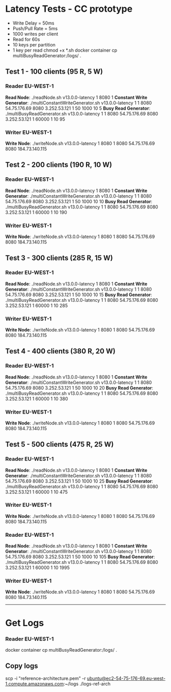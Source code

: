 # Latency Tests - CC prototype

- Write Delay = 50ms
- Push/Pull Rate = 5ms
- 1000 writes per client
- Read for 60s
- 10 keys per partition
- 1 key per read
chmod +x *.sh
docker container cp multiBusyReadGenerator:/logs/ .

## Test 1 - 100 clients (95 R, 5 W)

### Reader EU-WEST-1
**Read Node**: ./readNode.sh v13.0.0-latency 1 8080 1
**Constant Write Generator**: ./multiConstantWriteGenerator.sh v13.0.0-latency 1 1 8080 54.75.176.69 8080 3.252.53.121 1 50 1000 10 5
**Busy Read Generator**: ./multiBusyReadGenerator.sh v13.0.0-latency 1 1 8080 54.75.176.69 8080 3.252.53.121 1 60000 1 10 95


### Writer EU-WEST-1
**Write Node**: ./writeNode.sh v13.0.0-latency 1 8080 1 8080 54.75.176.69 8080 184.73.140.115 

## Test 2 - 200 clients (190 R, 10 W)

### Reader EU-WEST-1
**Read Node**: ./readNode.sh v13.0.0-latency 1 8080 1
**Constant Write Generator**: ./multiConstantWriteGenerator.sh v13.0.0-latency 1 1 8080 54.75.176.69 8080 3.252.53.121 1 50 1000 10 10
**Busy Read Generator**: ./multiBusyReadGenerator.sh v13.0.0-latency 1 1 8080 54.75.176.69 8080 3.252.53.121 1 60000 1 10 190


### Writer EU-WEST-1
**Write Node**: ./writeNode.sh v13.0.0-latency 1 8080 1 8080 54.75.176.69 8080 184.73.140.115 


## Test 3 - 300 clients (285 R, 15 W)

### Reader EU-WEST-1
**Read Node**: ./readNode.sh v13.0.0-latency 1 8080 1
**Constant Write Generator**: ./multiConstantWriteGenerator.sh v13.0.0-latency 1 1 8080 54.75.176.69 8080 3.252.53.121 1 50 1000 10 15
**Busy Read Generator**: ./multiBusyReadGenerator.sh v13.0.0-latency 1 1 8080 54.75.176.69 8080 3.252.53.121 1 60000 1 10 285


### Writer EU-WEST-1
**Write Node**: ./writeNode.sh v13.0.0-latency 1 8080 1 8080 54.75.176.69 8080 184.73.140.115 


## Test 4 - 400 clients (380 R, 20 W)

### Reader EU-WEST-1
**Read Node**: ./readNode.sh v13.0.0-latency 1 8080 1
**Constant Write Generator**: ./multiConstantWriteGenerator.sh v13.0.0-latency 1 1 8080 54.75.176.69 8080 3.252.53.121 1 50 1000 10 20
**Busy Read Generator**: ./multiBusyReadGenerator.sh v13.0.0-latency 1 1 8080 54.75.176.69 8080 3.252.53.121 1 60000 1 10 380


### Writer EU-WEST-1
**Write Node**: ./writeNode.sh v13.0.0-latency 1 8080 1 8080 54.75.176.69 8080 184.73.140.115 


## Test 5 - 500 clients (475 R, 25 W)

### Reader EU-WEST-1
**Read Node**: ./readNode.sh v13.0.0-latency 1 8080 1
**Constant Write Generator**: ./multiConstantWriteGenerator.sh v13.0.0-latency 1 1 8080 54.75.176.69 8080 3.252.53.121 1 50 1000 10 25
**Busy Read Generator**: ./multiBusyReadGenerator.sh v13.0.0-latency 1 1 8080 54.75.176.69 8080 3.252.53.121 1 60000 1 10 475

### Writer EU-WEST-1
**Write Node**: ./writeNode.sh v13.0.0-latency 1 8080 1 8080 54.75.176.69 8080 184.73.140.115 


### Reader EU-WEST-1
**Read Node**: ./readNode.sh v13.0.0-latency 1 8080 1
**Constant Write Generator**: ./multiConstantWriteGenerator.sh v13.0.0-latency 1 1 8080 54.75.176.69 8080 3.252.53.121 1 50 1000 10 105
**Busy Read Generator**: ./multiBusyReadGenerator.sh v13.0.0-latency 1 1 8080 54.75.176.69 8080 3.252.53.121 1 60000 1 10 1995

### Writer EU-WEST-1
**Write Node**: ./writeNode.sh v13.0.0-latency 1 8080 1 8080 54.75.176.69 8080 184.73.140.115 

---
# Get Logs
### Reader EU-WEST-1
docker container cp multiBusyReadGenerator:/logs/ .

## Copy logs
scp -i "reference-architecture.pem" -r ubuntu@ec2-54-75-176-69.eu-west-1.compute.amazonaws.com:~/logs ./logs-ref-arch
